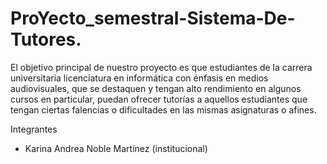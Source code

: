 # ProYecto_semestral-Sistema-De-Tutores.
El objetivo principal de nuestro proyecto es que estudiantes de la carrera universitaria licenciatura en informática con énfasis en medios audiovisuales, que se destaquen y tengan alto rendimiento en algunos cursos en particular, puedan ofrecer tutorías a aquellos estudiantes que tengan ciertas falencias  o dificultades en las mismas asignaturas o afines.

Integrantes

- Karina Andrea Noble Martínez (institucional)
